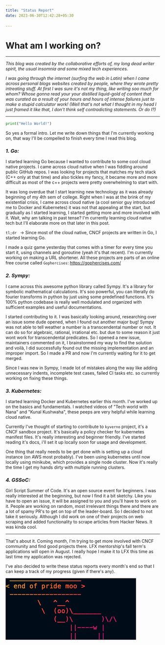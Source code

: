 ```yaml
---
title: "Status Report"
date: 2023-06-30T12:42:28+05:30

---
```


# What am I working on?

___
*This blog was created by the collaborative efforts of, my long dead writer spirit, the usual insomnia and some mixed tech experiences.* 

*I was going through the internet (surfing the web in Latin) when I came across personal blogs websites created by people, where they wrote pretty intreating stuff. At first I was sure it's not my thing, like writing soo much for whom?
Whose gonna read your your distilled liquid-gold of content that was curated as a result of your hours and hours of intense failures just to make a stupid calculator work! (Well that's not what I thought in my head I just framed it like that, I don't think self contradicting statements. Or do I?)*
___

```py
print("Hello World!")
```
So yes a formal intro. Let me write down things that I'm currently working on, that way I'll be compelled to finish every time I read this blog. 

### ***1. Go:*** 

I started learning Go because I wanted to contribute to some cool cloud native projects. I came across cloud native when I was fiddling around public GitHub repos. I was looking for projects that matches my tech stack (C++ only at that time) and also tickles my fancy, it became more and more difficult as most of the c++ projects were pretty overwhelming to start with.

 It was long overdue that I  start learning new technology as it was already beginning of my 4th sem of college. Right when I was at the brink of my existential crisis, I came across cloud native (a cool senior guy introduced me to Docker and Kubernetes)  it was not that appealing at the start, but gradually as I started learning, I started getting more and more involved with it. Wait, why am talking in past tense? I'm currently learning cloud native tech but I'll elaborate more on that later in this post.

`tl;dr ` -> Since most of the cloud native, CNCF projects are written in Go, I started learning Go.

I made a quiz game yesterday that comes with a timer for every time you start it, using channels and goroutine (yeah it's that recent). I'm currently working on making a URL shortener. All these projects are parts of an online free course called `Gophercises`: https://gophercises.com/ 

### ***2. Sympy:*** 

I came across this awesome python library called Sympy. It's a library for symbolic mathematical calculations. It's soo powerful, you can literally do fourier transforms in python by just using some predefined functions. It's 100% python codebase is really well modulated and organized with sufficient examples and useful documentations.

I started contributing to it. I was basically looking around, researching over an issue some dude opened, when I found out another major bug! Sympy was not able to tell weather a number is a transcendental number or not. It can do so for algebraic, rational, irrational etc. but due to some reason it just wont work for transcendental predicates. So I opened a new issue, maintainers commented on it, I brainstormed my way to find the solution and voilà, I did successfully found out the missing implementation and an improper import. So I made a PR and now I'm currently waiting for it to get merged.

Since I was new in Sympy, I made lot of mistakes along the way like adding unnecessary indents, incomplete test cases, failed CI tasks etc. so  currently working on fixing these things.

### ***3. Kubernetes:*** 

I started learning Docker and Kubernetes earlier this month. I've worked up on the basics and fundamentals. I watched videos of  "Tech world with Nana" and "Kunal Kushwaha", these peeps are very helpful while learning cloud native. 

Currently I've thought of starting to contribute to `kyverno` project, it's a CNCF sandbox project. It's basically a policy checker for kubernetes manifest files. It's really interesting and beginner friendly. I've started reading it's docs, i'll set it up locally soon for usage and development.

One thing that really needs to be get done with is setting up a cloud instance (on AWS most probably). I've been using kubernetes until now locally using minikube, which provides a single node cluster. Now it's really the time I get my hands dirty with multiple running clusters. 

### ***4. GSSoC:***

Girl Script Summer of Code. It's an open source event for beginners. I was really interested at the beginning, but now I find it a bit sketchy. Like you have to open an issue, it will be assigned to you and you'll have to work on it. People are working on random, most irrelevant things there and there are a lot of spamy PR's to get on top of the leader-board. So I decided to not take it seriously. Although I did work on one of their projects on web scraping and added functionality to scrape articles from Hacker News. It was kinda cool.

---

That's about it. Coming month, I'm trying to get more involved with CNCF community and find good projects there. LFX mentorship's fall term's applications will open in August. I really hope I make it to LFX this time as last time my application was rejected.

 I've also decided to write these status reports every month's end so that I can keep a track of my progress (given if there's any).

![Alt text](/static/moo.png)
